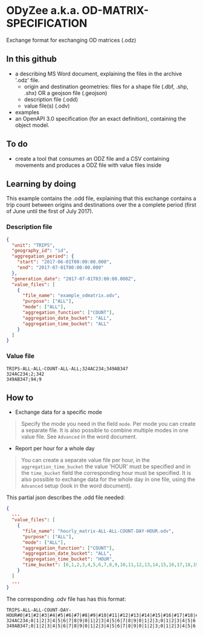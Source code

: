 # ODyZee a.k.a. OD-MATRIX-SPECIFICATION

Exchange format for exchanging OD matrices (.odz)

## In this github

* a describing MS Word document, explaining the files in the archive '.odz' file.
  * origin and destination geometries: files for a shape file (.dbf, .shp, .shx) OR a geojson file (.geojson)
  * description file (.odd)
  * value file(s) (.odv)
* examples
* an OpenAPI 3.0 specification (for an exact definition), containing the object model.

## To do

* create a tool that consumes an ODZ file and a CSV containing movements and produces a ODZ file with value files inside

## Learning by doing

This example contains the .odd file, explaining that this exchange contains a trip count between origins and destinations over the a complete period (first of June until the first of July 2017).

### Description file

```json
{
  "unit": "TRIPS",
  "geography_id": "id",
  "aggregation_period": {
    "start": "2017-06-01T00:00:00.000",
    "end": "2017-07-01T00:00:00.000"
  },
  "generation_date": "2017-07-01T03:00:00.000Z",
  "value_files": [
    {
      "file_name": "example_odmatrix.odv",
      "purpose": ["ALL"],
      "mode": ["ALL"],
      "aggregation_function": ["COUNT"],
      "aggregation_date_bucket": "ALL",
      "aggregation_time_bucket": "ALL"
    }
  ]
}
```

### Value file

```csv
TRIPS-ALL-ALL-COUNT-ALL-ALL;324AC234;349AB347
324AC234;2;342
349AB347;94;9
```

## How to

* Exchange data for a specific mode

> Specify the mode you need in the field `mode`. Per mode you can create a separate file. It is also possible to combine multiple modes in one value file. See `Advanced` in the word document.

* Report per hour for a whole day

> You can create a separate value file per hour, in the `aggregation_time_bucket` the value 'HOUR' must be specified and in the `time_bucket` field the corresponding hour must be specified. It is also possible to exchange data for the whole day in one file, using the `Advanced` setup (look in the word document).

This partial json describes the .odd file needed:

```json
{
  ...
  "value_files": [
    {
      "file_name": "hourly_matrix-ALL-ALL-COUNT-DAY-HOUR.odv",
      "purpose": ["ALL"],
      "mode": ["ALL"],
      "aggregation_function": ["COUNT"],
      "aggregation_date_bucket": "ALL",
      "aggregation_time_bucket": "HOUR",
      "time_bucket": [0,1,2,3,4,5,6,7,8,9,10,11,12,13,14,15,16,17,18,19,20,21,22,23]
    }
  ]
  ...
}
```

The corresponding .odv file has has this format:

```csv
TRIPS-ALL-ALL-COUNT-DAY-HOUR#0|#1|#2|#3|#4|#5|#6|#7|#8|#9|#10|#11|#12|#13|#14|#15|#16|#17|#18|#19|#20|#21|#22|#23;324AC234;349AB347
324AC234;0|1|2|3|4|5|6|7|8|9|0|1|2|3|4|5|6|7|8|9|0|1|2|3;0|1|2|3|4|5|6|7|8|9|0|1|2|3|4|5|6|7|8|9|0|1|2|3
349AB347;0|1|2|3|4|5|6|7|8|9|0|1|2|3|4|5|6|7|8|9|0|1|2|3;0|1|2|3|4|5|6|7|8|9|0|1|2|3|4|5|6|7|8|9|0|1|2|3
```
